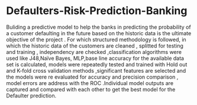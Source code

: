 # Defaulters-Risk-Prediction-Banking
Buliding a predictive model to help the banks in predicting the probability of a customer defaulting in the future based on the historic data is the ultimate objective of the project . For which  structured methodology is followed, in which the historic data of the customers are cleaned , splitted for testing and training , independency are checked ,classification algorithms were used like J48,Naïve Bayes, MLP,base line accuracy for the available data set is calculated, models were repeatedly tested and trained with Hold out and K-fold cross validation methods ,significant features are selected and the models were re evaluated for accuracy and precision comparison , model errors are address with the ROC .Individual model outputs are captured and compared with each other to get the best model for the Defaulter prediction.
